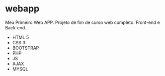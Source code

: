 # webapp
Meu Primeiro Web APP. 
Projeto de fim de curso web completo. 
Front-end e Back-end.
* HTML 5
* CSS 3
* BOOTSTRAP
* PHP
* JS
* AJAX
* MYSQL
